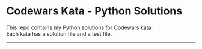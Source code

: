 # Codewars Kata - Python Solutions

This repo contains my Python solutions for Codewars kata.  
Each kata has a solution file and a test file.

---